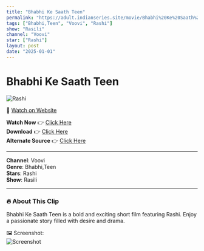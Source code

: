 ```yaml
---
title: "Bhabhi Ke Saath Teen"
permalink: "https://adult.indianseries.site/movie/Bhabhi%20Ke%20Saath%20Teen"
tags: ["Bhabhi,Teen", "Voovi", "Rashi"]
show: "Rasili"
channel: "Voovi"
star: ["Rashi"]
layout: post
date: "2025-01-01"
---
```


# Bhabhi Ke Saath Teen

![Rashi](https://shorts.desisins.com/wp-content/uploads/2024/10/Rashi-Voovi-Raseeli-DesiSins.com_.jpg)

🔗 [Watch on Website](https://adult.indianseries.site/movie/Bhabhi%20Ke%20Saath%20Teen)

**Watch Now** 👉 [Click Here](https://adult.indianseries.site/movie/Bhabhi%20Ke%20Saath%20Teen)  
**Download** 👉 [Click Here](https://adult.indianseries.site/movie/Bhabhi%20Ke%20Saath%20Teen)  
**Alternate Source** 👉 [Click Here](https://adult.indianseries.site/movie/Bhabhi%20Ke%20Saath%20Teen)

---

**Channel**: Voovi  
**Genre**: Bhabhi,Teen  
**Stars**: Rashi  
**Show**: Rasili

---

### 🔥 About This Clip

Bhabhi Ke Saath Teen is a bold and exciting short film featuring Rashi. Enjoy a passionate story filled with desire and drama.
 
🖼️ Screenshot:  
![Screenshot](https://shorts.desisins.com/wp-content/uploads/2024/10/Rashi-Voovi-Raseeli-DesiSins.com_.jpg)
